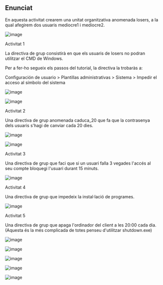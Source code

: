 ## Enunciat

En aquesta activitat crearem una unitat organitzativa anomenada losers, a la qual afegirem dos usuaris mediocre1 i mediocre2.

![image](https://github.com/user-attachments/assets/b331ca95-4ce8-449a-9fe5-2fbf6888b406)

Activitat 1

La directiva de grup consistirà en que els usuaris de losers no podran utilitzar el CMD de Windows.

Per a fer-ho segueix els passos del tutorial, la directiva la trobaràs a:

Configuración de usuario > Plantillas administrativas > Sistema > Impedir el acceso al símbolo del sistema

![image](https://github.com/user-attachments/assets/8b93c964-af68-4861-bdf0-cbeebb713e75)

![image](https://github.com/user-attachments/assets/2bde5e7f-0bdc-466d-af7e-cc3fadefcc5a)


Activitat 2

Una directiva de grup anomenada caduca_20 que fa que la contrasenya dels usuaris s'hagi de canviar cada 20 dies.

![image](https://github.com/user-attachments/assets/03b99287-a7c3-48b7-898c-778d9793e22e)

![image](https://github.com/user-attachments/assets/39fd1f1b-4956-48a2-84cf-fbb34e0e9296)


Activitat 3

Una directiva de grup que faci que si un usuari falla 3 vegades l'accés al seu compte bloquegi l'usuari durant 15 minuts.

![image](https://github.com/user-attachments/assets/329c80c1-0452-45a2-b97e-68dce8ce6fd6)



Activitat 4

Una directiva de grup que impedeix la instal·lació de programes.

![image](https://github.com/user-attachments/assets/98fd9cdc-4354-4a70-9c19-0de505868bb3)


Activitat 5

Una directiva de grup que apaga l'ordinador del client a les 20:00 cada dia. (Aquesta és la més complicada de totes penseu d'utilitzar shutdown.exe)

![image](https://github.com/user-attachments/assets/53fe56af-6385-414d-8885-08f24daf43dc)

![image](https://github.com/user-attachments/assets/b3d0bf03-3659-46fe-9888-0b357650952e)


![image](https://github.com/user-attachments/assets/4bd5f223-af3f-476d-ac30-c8a8212a29b5)

![image](https://github.com/user-attachments/assets/69cb146b-63c7-4d2d-80e0-53c759b045ef)

![image](https://github.com/user-attachments/assets/08c3585c-0c17-4e9d-849b-ee7958385cab)










